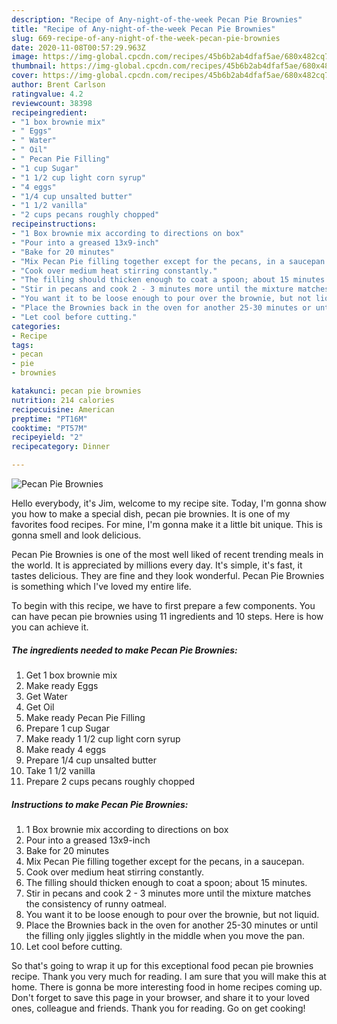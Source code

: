 ```yaml
---
description: "Recipe of Any-night-of-the-week Pecan Pie Brownies"
title: "Recipe of Any-night-of-the-week Pecan Pie Brownies"
slug: 669-recipe-of-any-night-of-the-week-pecan-pie-brownies
date: 2020-11-08T00:57:29.963Z
image: https://img-global.cpcdn.com/recipes/45b6b2ab4dfaf5ae/680x482cq70/pecan-pie-brownies-recipe-main-photo.jpg
thumbnail: https://img-global.cpcdn.com/recipes/45b6b2ab4dfaf5ae/680x482cq70/pecan-pie-brownies-recipe-main-photo.jpg
cover: https://img-global.cpcdn.com/recipes/45b6b2ab4dfaf5ae/680x482cq70/pecan-pie-brownies-recipe-main-photo.jpg
author: Brent Carlson
ratingvalue: 4.2
reviewcount: 38398
recipeingredient:
- "1 box brownie mix"
- " Eggs"
- " Water"
- " Oil"
- " Pecan Pie Filling"
- "1 cup Sugar"
- "1 1/2 cup light corn syrup"
- "4 eggs"
- "1/4 cup unsalted butter"
- "1 1/2 vanilla"
- "2 cups pecans roughly chopped"
recipeinstructions:
- "1 Box brownie mix according to directions on box"
- "Pour into a greased 13x9-inch"
- "Bake for 20 minutes"
- "Mix Pecan Pie filling together except for the pecans, in a saucepan."
- "Cook over medium heat stirring constantly."
- "The filling should thicken enough to coat a spoon; about 15 minutes."
- "Stir in pecans and cook 2 - 3 minutes more until the mixture matches the consistency of runny oatmeal."
- "You want it to be loose enough to pour over the brownie, but not liquid."
- "Place the Brownies back in the oven for another 25-30 minutes or until the filling only jiggles slightly in the middle when you move the pan."
- "Let cool before cutting."
categories:
- Recipe
tags:
- pecan
- pie
- brownies

katakunci: pecan pie brownies 
nutrition: 214 calories
recipecuisine: American
preptime: "PT16M"
cooktime: "PT57M"
recipeyield: "2"
recipecategory: Dinner

---
```



![Pecan Pie Brownies](https://img-global.cpcdn.com/recipes/45b6b2ab4dfaf5ae/680x482cq70/pecan-pie-brownies-recipe-main-photo.jpg)

Hello everybody, it's Jim, welcome to my recipe site. Today, I'm gonna show you how to make a special dish, pecan pie brownies. It is one of my favorites food recipes. For mine, I'm gonna make it a little bit unique. This is gonna smell and look delicious.

Pecan Pie Brownies is one of the most well liked of recent trending meals in the world. It is appreciated by millions every day. It's simple, it's fast, it tastes delicious. They are fine and they look wonderful. Pecan Pie Brownies is something which I've loved my entire life.




To begin with this recipe, we have to first prepare a few components. You can have pecan pie brownies using 11 ingredients and 10 steps. Here is how you can achieve it.

<!--inarticleads1-->

##### The ingredients needed to make Pecan Pie Brownies:

1. Get 1 box brownie mix
1. Make ready  Eggs
1. Get  Water
1. Get  Oil
1. Make ready  Pecan Pie Filling
1. Prepare 1 cup Sugar
1. Make ready 1 1/2 cup light corn syrup
1. Make ready 4 eggs
1. Prepare 1/4 cup unsalted butter
1. Take 1 1/2 vanilla
1. Prepare 2 cups pecans roughly chopped




<!--inarticleads2-->

##### Instructions to make Pecan Pie Brownies:

1. 1 Box brownie mix according to directions on box
1. Pour into a greased 13x9-inch
1. Bake for 20 minutes
1. Mix Pecan Pie filling together except for the pecans, in a saucepan.
1. Cook over medium heat stirring constantly.
1. The filling should thicken enough to coat a spoon; about 15 minutes.
1. Stir in pecans and cook 2 - 3 minutes more until the mixture matches the consistency of runny oatmeal.
1. You want it to be loose enough to pour over the brownie, but not liquid.
1. Place the Brownies back in the oven for another 25-30 minutes or until the filling only jiggles slightly in the middle when you move the pan.
1. Let cool before cutting.




So that's going to wrap it up for this exceptional food pecan pie brownies recipe. Thank you very much for reading. I am sure that you will make this at home. There is gonna be more interesting food in home recipes coming up. Don't forget to save this page in your browser, and share it to your loved ones, colleague and friends. Thank you for reading. Go on get cooking!
